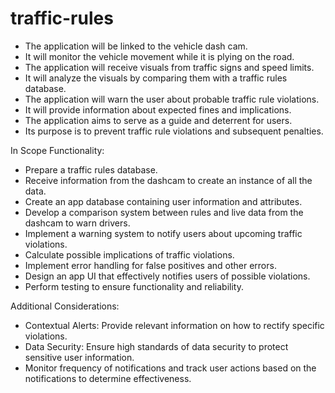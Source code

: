 # traffic-rules

- The application will be linked to the vehicle dash cam.
- It will monitor the vehicle movement while it is plying on the road.
- The application will receive visuals from traffic signs and speed limits.
- It will analyze the visuals by comparing them with a traffic rules database.
- The application will warn the user about probable traffic rule violations.
- It will provide information about expected fines and implications.
- The application aims to serve as a guide and deterrent for users.
- Its purpose is to prevent traffic rule violations and subsequent penalties.

In Scope Functionality:
- Prepare a traffic rules database.
- Receive information from the dashcam to create an instance of all the data.
- Create an app database containing user information and attributes.
- Develop a comparison system between rules and live data from the dashcam to warn drivers.
- Implement a warning system to notify users about upcoming traffic violations.
- Calculate possible implications of traffic violations.
- Implement error handling for false positives and other errors.
- Design an app UI that effectively notifies users of possible violations.
- Perform testing to ensure functionality and reliability.

Additional Considerations:
- Contextual Alerts: Provide relevant information on how to rectify specific violations.
- Data Security: Ensure high standards of data security to protect sensitive user information.
- Monitor frequency of notifications and track user actions based on the notifications to determine effectiveness.

